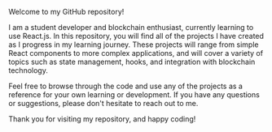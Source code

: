Welcome to my GitHub repository!

I am a student developer and blockchain enthusiast, currently learning to use React.js. In this repository, you will find all of the projects I have created as I progress in my learning journey. These projects will range from simple React components to more complex applications, and will cover a variety of topics such as state management, hooks, and integration with blockchain technology.

Feel free to browse through the code and use any of the projects as a reference for your own learning or development. If you have any questions or suggestions, please don't hesitate to reach out to me.

Thank you for visiting my repository, and happy coding!
